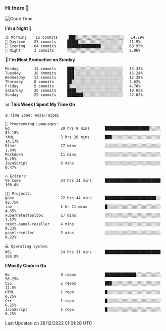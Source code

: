 ### Hi there 👋

<!--START_SECTION:waka-->
![Code Time](http://img.shields.io/badge/Code%20Time-694%20hrs%2029%20mins-blue)

**I'm a Night 🦉** 

```text
🌞 Morning    15 commits     ███░░░░░░░░░░░░░░░░░░░░░░   14.29% 
🌆 Daytime    23 commits     █████░░░░░░░░░░░░░░░░░░░░   21.9% 
🌃 Evening    64 commits     ███████████████░░░░░░░░░░   60.95% 
🌙 Night      3 commits      ░░░░░░░░░░░░░░░░░░░░░░░░░   2.86%

```
📅 **I'm Most Productive on Sunday** 

```text
Monday       14 commits     ███░░░░░░░░░░░░░░░░░░░░░░   13.33% 
Tuesday      16 commits     ███░░░░░░░░░░░░░░░░░░░░░░   15.24% 
Wednesday    13 commits     ███░░░░░░░░░░░░░░░░░░░░░░   12.38% 
Thursday     8 commits      ██░░░░░░░░░░░░░░░░░░░░░░░   7.62% 
Friday       5 commits      █░░░░░░░░░░░░░░░░░░░░░░░░   4.76% 
Saturday     20 commits     ████░░░░░░░░░░░░░░░░░░░░░   19.05% 
Sunday       29 commits     ███████░░░░░░░░░░░░░░░░░░   27.62%

```


📊 **This Week I Spent My Time On** 

```text
⌚︎ Time Zone: Asia/Taipei

💬 Programming Languages: 
Go                       20 hrs 8 mins       ████████████████████░░░░░   82.15% 
YAML                     3 hrs 28 mins       ███░░░░░░░░░░░░░░░░░░░░░░   14.17% 
Other                    27 mins             ░░░░░░░░░░░░░░░░░░░░░░░░░   1.84% 
Markdown                 11 mins             ░░░░░░░░░░░░░░░░░░░░░░░░░   0.78% 
JavaScript               6 mins              ░░░░░░░░░░░░░░░░░░░░░░░░░   0.47%

🔥 Editors: 
VS Code                  24 hrs 31 mins      █████████████████████████   100.0%

🐱‍💻 Projects: 
gobe                     22 hrs 44 mins      ███████████████████████░░   92.75% 
lab                      1 hr 11 mins        █░░░░░░░░░░░░░░░░░░░░░░░░   4.85% 
kubernetestoolbox        17 mins             ░░░░░░░░░░░░░░░░░░░░░░░░░   1.17% 
react-panel-reseller     4 mins              ░░░░░░░░░░░░░░░░░░░░░░░░░   0.33% 
panelreseller            3 mins              ░░░░░░░░░░░░░░░░░░░░░░░░░   0.22%

💻 Operating System: 
WSL                      24 hrs 31 mins      █████████████████████████   100.0%

```

**I Mostly Code in Go** 

```text
Go                       9 repos             ██████████████░░░░░░░░░░░   56.25% 
CSS                      2 repos             ███░░░░░░░░░░░░░░░░░░░░░░   12.5% 
HTML                     1 repo              █░░░░░░░░░░░░░░░░░░░░░░░░   6.25% 
C++                      1 repo              █░░░░░░░░░░░░░░░░░░░░░░░░   6.25% 
JavaScript               1 repo              █░░░░░░░░░░░░░░░░░░░░░░░░   6.25%

```



 Last Updated on 28/12/2022 01:01:28 UTC
<!--END_SECTION:waka-->

<!--
**omegaatt36/omegaatt36** is a ✨ _special_ ✨ repository because its `README.md` (this file) appears on your GitHub profile.

Here are some ideas to get you started:

- 🔭 I’m currently working on ...
- 🌱 I’m currently learning ...
- 👯 I’m looking to collaborate on ...
- 🤔 I’m looking for help with ...
- 💬 Ask me about ...
- 📫 How to reach me: ...
- 😄 Pronouns: ...
- ⚡ Fun fact: ...
-->

